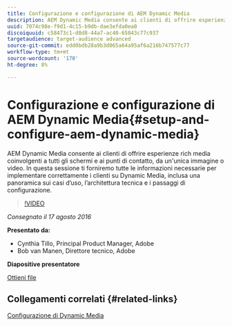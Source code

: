 ```yaml
---
title: Configurazione e configurazione di AEM Dynamic Media
description: AEM Dynamic Media consente ai clienti di offrire esperienze rich media coinvolgenti a tutti gli schermi e ai punti di contatto, da un'unica immagine o video.  In questa sessione ti forniremo tutte le informazioni necessarie per implementare correttamente i clienti su Dynamic Media, inclusa una panoramica sui casi d’uso, l’architettura tecnica e i passaggi di configurazione.
uuid: 7074c98e-f9d1-4c15-b9db-dae3efda0ea0
discoiquuid: c58473c1-d8d8-44a7-ac40-65843c77c937
targetaudience: target-audience advanced
source-git-commit: edd0bdb28a9b3d065a64a95af6a216b747577c77
workflow-type: tm+mt
source-wordcount: '170'
ht-degree: 8%

---
```


# Configurazione e configurazione di AEM Dynamic Media{#setup-and-configure-aem-dynamic-media}

AEM Dynamic Media consente ai clienti di offrire esperienze rich media coinvolgenti a tutti gli schermi e ai punti di contatto, da un&#39;unica immagine o video.  In questa sessione ti forniremo tutte le informazioni necessarie per implementare correttamente i clienti su Dynamic Media, inclusa una panoramica sui casi d’uso, l’architettura tecnica e i passaggi di configurazione.

>[!VIDEO](https://video.tv.adobe.com/v/19297/?quality=9)

*Consegnato il 17 agosto 2016*

**Presentato da:**

* Cynthia Tillo, Principal Product Manager, Adobe
* Bob van Manen, Direttore tecnico, Adobe

**Diapositive presentatore**

[Ottieni file](assets/aemgems-081716-dynamic-media-configuration.pdf)

## Collegamenti correlati {#related-links}

[Configurazione di Dynamic Media](https://docs.adobe.com/docs/it-IT/aem/6-2/administer/content/dynamic-media/config-dynamic.html)

<!--
[Get back to the Overview](https://helpx.adobe.com/experience-manager/kt/eseminars/gems/aem-index.html)
-->
